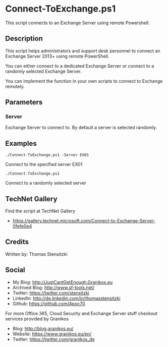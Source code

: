 # Connect-ToExchange.ps1
This script connects to an Exchange Server using remote Powershell.

## Description
This script helps administrators and support desk personnel to connect an Exchange Server 2013+ using remote PowerShell.
    
You can either connect to a dedicated Exchange Server or connect to a randomly selected Exchange Server. 

You can implement the function in your own scripts to connect to Exchange remotely.

## Parameters
### Server  
Exchange Server to connect to. By default a server is selected randomly.  


## Examples
```
./Connect-ToExchange.ps1 -Server EX01
```
Connect to the specified server EX01

```
./Connect-ToExchange.ps1
```
Connect to a randomly selected server
  
## TechNet Gallery
Find the script at TechNet Gallery
* https://gallery.technet.microsoft.com/Connect-to-Exchange-Server-0fefe0e4


## Credits
Written by: Thomas Stensitzki

## Social

* My Blog: http://JustCantGetEnough.Granikos.eu 
* Archived Blog: http://www.sf-tools.net/
* Twitter: https://twitter.com/stensitzki
* LinkedIn:	http://de.linkedin.com/in/thomasstensitzki
* Github: https://github.com/Apoc70

For more Office 365, Cloud Security and Exchange Server stuff checkout services provided by Granikos

* Blog: http://blog.granikos.eu/
* Website: https://www.granikos.eu/en/
* Twitter: https://twitter.com/granikos_de